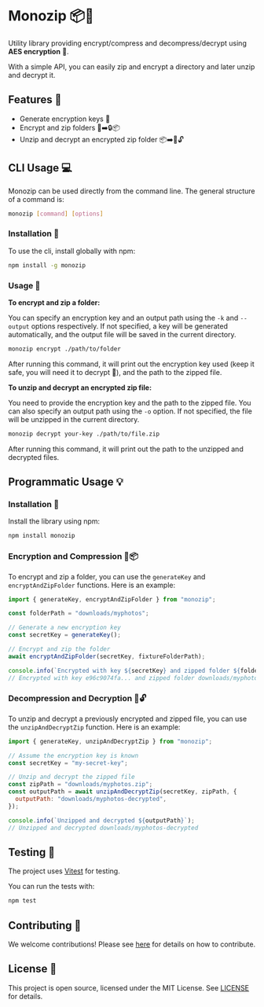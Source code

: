 # Monozip 📦🔑

Utility library providing encrypt/compress and decompress/decrypt using **AES encryption** 🔐.

With a simple API, you can easily zip and encrypt a directory and later unzip and decrypt it.

## Features 🚀

- Generate encryption keys 🔑
- Encrypt and zip folders 📁➡️🔒📦
- Unzip and decrypt an encrypted zip folder 📦➡️📂🔓

## CLI Usage 💻

Monozip can be used directly from the command line. The general structure of a command is:

```bash
monozip [command] [options]
```

### Installation 💾

To use the cli, install globally with npm:

```bash
npm install -g monozip
```

### Usage 📖

**To encrypt and zip a folder:**

You can specify an encryption key and an output path using the `-k` and `--output` options respectively. If not specified, a key will be generated automatically, and the output file will be saved in the current directory.

```bash
monozip encrypt ./path/to/folder
```

After running this command, it will print out the encryption key used (keep it safe, you will need it to decrypt 🔐), and the path to the zipped file.

**To unzip and decrypt an encrypted zip file:**

You need to provide the encryption key and the path to the zipped file. You can also specify an output path using the `-o` option. If not specified, the file will be unzipped in the current directory.

```bash
monozip decrypt your-key ./path/to/file.zip
```

After running this command, it will print out the path to the unzipped and decrypted files.

## Programmatic Usage 💡

### Installation 💾

Install the library using npm:

```bash
npm install monozip
```

### Encryption and Compression 🔐📦

To encrypt and zip a folder, you can use the `generateKey` and `encryptAndZipFolder` functions. Here is an example:

```javascript
import { generateKey, encryptAndZipFolder } from "monozip";

const folderPath = "downloads/myphotos";

// Generate a new encryption key
const secretKey = generateKey();

// Encrypt and zip the folder
await encryptAndZipFolder(secretKey, fixtureFolderPath);

console.info(`Encrypted with key ${secretKey} and zipped folder ${folderPath}`);
// Encrypted with key e96c9074fa... and zipped folder downloads/myphotos.zip. Keep the key safe!
```

### Decompression and Decryption 📂🔓

To unzip and decrypt a previously encrypted and zipped file, you can use the `unzipAndDecryptZip` function. Here is an example:

```javascript
import { generateKey, unzipAndDecryptZip } from "monozip";

// Assume the encryption key is known
const secretKey = "my-secret-key";

// Unzip and decrypt the zipped file
const zipPath = "downloads/myphotos.zip";
const outputPath = await unzipAndDecryptZip(secretKey, zipPath, {
  outputPath: "downloads/myphotos-decrypted",
});

console.info(`Unzipped and decrypted ${outputPath}`);
// Unzipped and decrypted downloads/myphotos-decrypted
```

## Testing 🧪

The project uses [Vitest](https://github.com/vitest-dev/vitest) for testing.

You can run the tests with:

```bash
npm test
```

## Contributing 🤝

We welcome contributions! Please see [here](./CONTRIBUTING.md) for details on how to contribute.

## License 📄

This project is open source, licensed under the MIT License. See [LICENSE](./LICENSE) for details.

